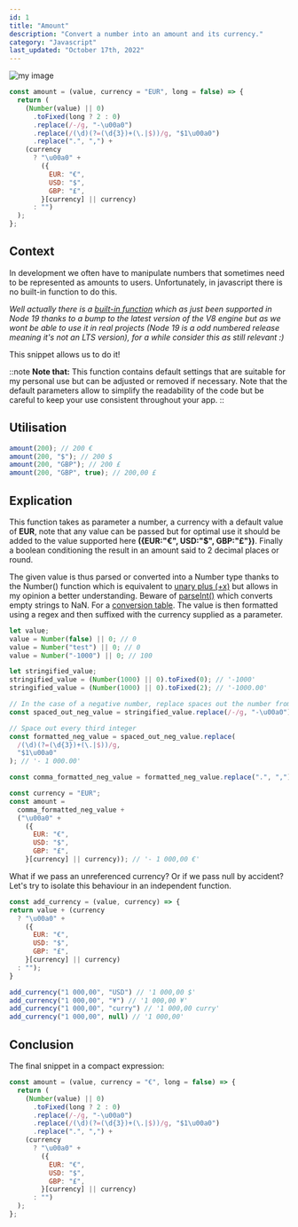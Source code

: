 ```yaml
---
id: 1
title: "Amount"
description: "Convert a number into an amount and its currency."
category: "Javascript"
last_updated: "October 17th, 2022"
---
```


![my image](/favicon-16x16.png)

```js
const amount = (value, currency = "EUR", long = false) => {
  return (
    (Number(value) || 0)
      .toFixed(long ? 2 : 0)
      .replace(/-/g, "-\u00a0")
      .replace(/(\d)(?=(\d{3})+(\.|$))/g, "$1\u00a0")
      .replace(".", ",") +
    (currency
      ? "\u00a0" +
        ({
          EUR: "€",
          USD: "$",
          GBP: "£",
        }[currency] || currency)
      : "")
  );
};
```

## Context

In development we often have to manipulate numbers that sometimes need to be represented as amounts to users. Unfortunately, in javascript there is no built-in function to do this.

*Well actually there is a [built-in function](https://developer.mozilla.org/en-US/docs/Web/JavaScript/Reference/Global_Objects/Intl/NumberFormat) which as just been supported in Node 19 thanks to a bump to the latest version of the V8 engine but as we wont be able to use it in real projects (Node 19 is a odd numbered release meaning it's not an LTS version), for a while consider this as still relevant :)*

This snippet allows us to do it!

::note
**Note that:**
This function contains default settings that are suitable for my personal use but can be adjusted or removed if necessary. Note that the default parameters allow to simplify the readability of the code but be careful to keep your use consistent throughout your app.
::
## Utilisation

```js
amount(200); // 200 €
amount(200, "$"); // 200 $
amount(200, "GBP"); // 200 £
amount(200, "GBP", true); // 200,00 £
```

## Explication

This function takes as parameter a number, a currency with a default value of **EUR**, note that any value can be passed but for optimal use it should be added to the value supported here **({EUR:"€", USD:"$", GBP:"£"})**. Finally a boolean conditioning the result in an amount said to 2 decimal places or round.

The given value is thus parsed or converted into a Number type thanks to the Number() function which is equivalent to [unary plus (+x)](https://developer.mozilla.org/en-US/docs/Web/JavaScript/Reference/Operators/Unary_plus) but allows in my opinion a better understanding. 
Beware of [parseInt()](https://developer.mozilla.org/en-US/docs/Web/JavaScript/Reference/Global_Objects/parseInt) which converts empty strings to NaN. For a [conversion table](https://i.stack.imgur.com/LLrgj.png).
The value is then formatted using a regex and then suffixed with the currency supplied as a parameter.

```js
let value;
value = Number(false) || 0; // 0
value = Number("test") || 0; // 0
value = Number("-1000") || 0; // 100

let stringified_value;
stringified_value = (Number(1000) || 0).toFixed(0); // '-1000'
stringified_value = (Number(1000) || 0).toFixed(2); // '-1000.00'

// In the case of a negative number, replace spaces out the number from the minus.
const spaced_out_neg_value = stringified_value.replace(/-/g, "-\u00a0"); // '- 1000.00'

// Space out every third integer
const formatted_neg_value = spaced_out_neg_value.replace(
  /(\d)(?=(\d{3})+(\.|$))/g,
  "$1\u00a0"
); // '- 1 000.00'

const comma_formatted_neg_value = formatted_neg_value.replace(".", ","); // '- 1 000,00'

const currency = "EUR";
const amount =
  comma_formatted_neg_value +
  ("\u00a0" +
    ({
      EUR: "€",
      USD: "$",
      GBP: "£",
    }[currency] || currency)); // '- 1 000,00 €'
```

What if we pass an unreferenced currency? Or if we pass null by accident? Let's try to isolate this behaviour in an independent function.

```js
const add_currency = (value, currency) => {
return value + (currency
  ? "\u00a0" +
    ({
      EUR: "€",
      USD: "$",
      GBP: "£",
    }[currency] || currency)
  : "");
}

add_currency("1 000,00", "USD") // '1 000,00 $'
add_currency("1 000,00", "¥") // '1 000,00 ¥'
add_currency("1 000,00", "curry") // '1 000,00 curry'
add_currency("1 000,00", null) // '1 000,00'
```

## Conclusion

The final snippet in a compact expression:

```js
const amount = (value, currency = "€", long = false) => {
  return (
    (Number(value) || 0)
      .toFixed(long ? 2 : 0)
      .replace(/-/g, "-\u00a0")
      .replace(/(\d)(?=(\d{3})+(\.|$))/g, "$1\u00a0")
      .replace(".", ",") +
    (currency
      ? "\u00a0" +
        ({
          EUR: "€",
          USD: "$",
          GBP: "£",
        }[currency] || currency)
      : "")
  );
};
```
